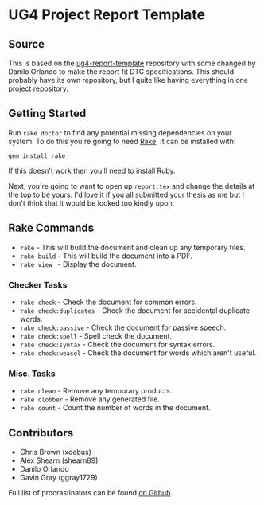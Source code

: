 # UG4 Project Report Template

## Source

This is based on the [ug4-report-template][ug4] repository with some changed by Danilo Orlando to make
the report fit DTC specifications. This should probably have its own repository, but I quite like
having everything in one project repository.

## Getting Started

Run `rake doctor` to find any potential missing dependencies on your system. To do this you're going to need [Rake](http://rake.rubyforge.org/). It can be installed with:

    gem install rake

If this doesn't work then you'll need to install [Ruby](http://ruby-lang.org).

Next, you're going to want to open up `report.tex` and change the details at the top to be yours. I'd love it if you all submitted your thesis as me but I don't think that it would be looked too kindly upon.

## Rake Commands

* `rake` - This will build the document and clean up any temporary files.
* `rake build` - This will build the document into a PDF.
* `rake view ` - Display the document.

### Checker Tasks

* `rake check` - Check the document for common errors.
* `rake check:duplicates` - Check the document for accidental duplicate words.
* `rake check:passive` - Check the document for passive speech.
* `rake check:spell` - Spell check the document.
* `rake check:syntax` - Check the document for syntax errors.
* `rake check:weasel` - Check the document for words which aren't useful.

### Misc. Tasks

* `rake clean` - Remove any temporary products.
* `rake clobber` - Remove any generated file.
* `rake count` - Count the number of words in the document.

## Contributors

* Chris Brown (xoebus)
* Alex Shearn (shearn89)
* Danilo Orlando
* Gavin Gray (ggray1729)

Full list of procrastinators can be found [on Github](https://github.com/proa/ug4-report-template/contributors).

[ug4]: https://github.com/proa/ug4-report-template
